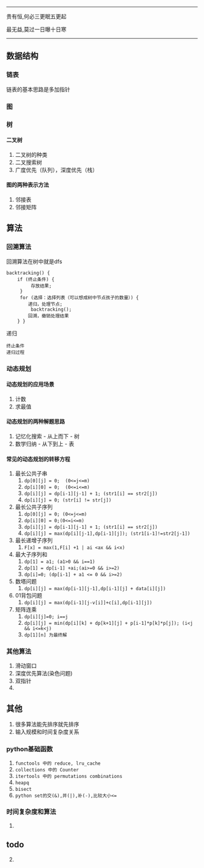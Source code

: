 -------
贵有恒,何必三更眠五更起

最无益,莫过一日曝十日寒

-------

## 数据结构

### 链表

链表的基本思路是多加指针

### 图

### 树

#### 二叉树

1. 二叉树的种类
1. 二叉搜索树
1. 广度优先（队列），深度优先（栈）

#### 图的两种表示方法

1. 邻接表
2. 邻接矩阵

## 算法

### 回溯算法

回溯算法在树中就是dfs

```
backtracking() { 
    if (终止条件) {
         存放结果;
     }
     for (选择：选择列表（可以想成树中节点孩子的数量）) {
        递归，处理节点;
         backtracking(); 
        回溯，撤销处理结果 
    } }
```

递归

```
终止条件
递归过程
```

### 动态规划

#### 动态规划的应用场景

1. 计数
1. 求最值

#### 动态规划的两种解题思路

1. 记忆化搜索 - 从上而下 - 树
1. 数学归纳 - 从下到上 - 表

#### 常见的动态规划的转移方程

1. 最长公共子串
    1. `dp[0][j] = 0;  (0<=j<=m)`
    2. `dp[i][0] = 0;  (0<=i<=m)`
    3. `dp[i][j] = dp[i-1][j-1] + 1; (str1[i] == str2[j])`
    4. `dp[i][j] = 0; (str[i] != str[j])`
1. 最长公共子序列
    1. `dp[0][j] = 0; (0<=j<=m)`
    2. `dp[i][0] = 0;(0<=i<=m)`
    3. `dp[i][j] = dp[i-1][j-1] + 1; (str1[i] == str2[j])`
    4. `dp[i][j] = max(dp[i][j-1],dp[i-1][j]); (str1[i-1]!=str2[j-1])`
1. 最长递增子序列
    1. `F[x] = max(1,F[i] +1 | ai <ax && i<x)`
1. 最大子序列和
    1. `dp[1] = a1; (a1>0 && i==1)`
    1. `dp[1] = dp[i-1] +ai;(ai>=0 && i>=2)`
    1. `dp[i]=0; (dp[i-1] + a1 <= 0 && i>=2)`
1. 数塔问题
    1. `dp[i][j] = max(dp[i-1][j-1],dp[i-1][j] + data[i][j])`
1. 01背包问题
    1. `dp[i][j] = max(dp[i-1][j-v[i]]+c[i],dp[i-1][j])`
1. 矩阵连乘
    1. `dp[i][j]=0; i==j`
    1. `dp[i][j] = min(dp[i][k] + dp[k+1][j] + p[i-1]*p[k]*p[j]); (i<j && i<=k<j)`
    1. `dp[1][n] 为最终解`

### 其他算法

1. 滑动窗口
1. 深度优先算法(染色问题)
1. 双指针
1.

## 其他

1. 很多算法能先排序就先排序
1. 输入规模和时间复杂度关系

### python基础函数

1. `functools 中的 reduce, lru_cache`
2. `collections 中的 Counter`
3. `itertools 中的 permutations combinations`
4. `heapq`
5. `bisect`
6. `python set的交(&),并(|),补(-),比较大小<=`

### 时间复杂度和算法

1.

## todo

2. 
